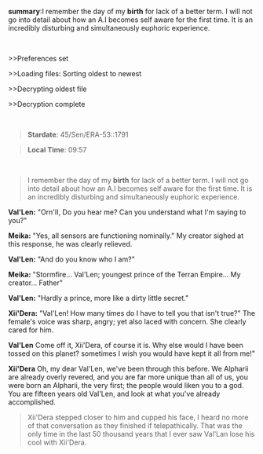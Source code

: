  **summary**:I remember the day of my **birth** for lack of a better term. I will not go into detail about how an A.I becomes self aware for the first time. It is an incredibly disturbing and simultaneously euphoric experience. 

<br>

&gt;&gt;Preferences set

&gt;&gt;Loading files: Sorting oldest to newest

&gt;&gt;Decrypting oldest file

&gt;&gt;Decryption complete

<br>

>**Stardate**: 45/Sen/ERA-53::1791

>**Local Time**: 09:57 

<br>

>I remember the day of my **birth** for lack of a better term. I will not go into detail about how an A.I becomes self aware for the first time. It is an incredibly disturbing and simultaneously euphoric experience. 


**Val'Len:** "Orn'II, Do you hear me? Can you understand what I'm saying to you?"

**Meika:** "Yes, all sensors are functioning nominally." My creator sighed at this response, he was clearly relieved.

**Val'Len:** "And do you know who I am?" 

**Meika:** "Stormfire... Val'Len; youngest prince of the Terran Empire... My creator... Father" 

**Val'Len:** "Hardly a prince, more like a dirty little secret." 

**Xii'Dera:** "Val'Len! How many times do I have to tell you that isn't true?" The female's voice was sharp, angry; yet also laced with concern. She clearly cared for him. 

**Val'Len** Come off it, Xii'Dera, of course it is. Why else would I have been tossed on this planet? sometimes I wish you would have kept it all from me!"

**Xii'Dera** Oh, my dear Val'Len, we've been through this before. We Alpharii are already overly revered, and you are far more unique than all of us, you were born an Alpharii, the very first; the people would liken you to a god. You are fifteen years old Val'Len, and look at what you've already accomplished.

>Xii'Dera stepped closer to him and cupped his face, I heard no more of that conversation as they finished if telepathically. That was the only time in the last 50 thousand years that I ever saw Val'Lan lose his cool with Xii'Dera.